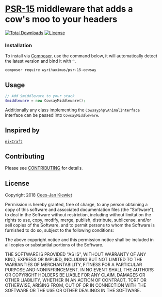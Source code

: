 # [PSR-15](http://www.php-fig.org/psr/psr-15/) middleware that adds a cow's moo to your headers

[![Total Downloads](https://poser.pugx.org/WyriHaximus/psr-15-cowsay/downloads.png)](https://packagist.org/packages/WyriHaximus/psr-15-cowsay/stats)
[![License](https://poser.pugx.org/WyriHaximus/psr-15-cowsay/license.png)](https://packagist.org/packages/wyrihaximus/psr-15-cowsay)

### Installation ###

To install via [Composer](http://getcomposer.org/), use the command below, it will automatically detect the latest version and bind it with `^`.

```
composer require wyrihaximus/psr-15-cowsay 
```

## Usage ##

```php
// Add $middleware to your stack
$middleware = new CowsayMiddleware();
```

Additionally any class implementing the `Cowsayphp\AnimalInterface` interface can be passed into `CowsayMiddleware`.

## Inspired by ##

[`nixCraft`](https://twitter.com/nixcraft/status/1027639812378054656)

## Contributing ##

Please see [CONTRIBUTING](CONTRIBUTING.md) for details.

## License ##

Copyright 2018 [Cees-Jan Kiewiet](http://wyrihaximus.net/)

Permission is hereby granted, free of charge, to any person
obtaining a copy of this software and associated documentation
files (the "Software"), to deal in the Software without
restriction, including without limitation the rights to use,
copy, modify, merge, publish, distribute, sublicense, and/or sell
copies of the Software, and to permit persons to whom the
Software is furnished to do so, subject to the following
conditions:

The above copyright notice and this permission notice shall be
included in all copies or substantial portions of the Software.

THE SOFTWARE IS PROVIDED "AS IS", WITHOUT WARRANTY OF ANY KIND,
EXPRESS OR IMPLIED, INCLUDING BUT NOT LIMITED TO THE WARRANTIES
OF MERCHANTABILITY, FITNESS FOR A PARTICULAR PURPOSE AND
NONINFRINGEMENT. IN NO EVENT SHALL THE AUTHORS OR COPYRIGHT
HOLDERS BE LIABLE FOR ANY CLAIM, DAMAGES OR OTHER LIABILITY,
WHETHER IN AN ACTION OF CONTRACT, TORT OR OTHERWISE, ARISING
FROM, OUT OF OR IN CONNECTION WITH THE SOFTWARE OR THE USE OR
OTHER DEALINGS IN THE SOFTWARE.
